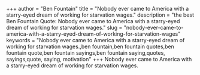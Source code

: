+++
author = "Ben Fountain"
title = "Nobody ever came to America with a starry-eyed dream of working for starvation wages."
description = "the best Ben Fountain Quote: Nobody ever came to America with a starry-eyed dream of working for starvation wages."
slug = "nobody-ever-came-to-america-with-a-starry-eyed-dream-of-working-for-starvation-wages"
keywords = "Nobody ever came to America with a starry-eyed dream of working for starvation wages.,ben fountain,ben fountain quotes,ben fountain quote,ben fountain sayings,ben fountain saying,quotes, sayings,quote, saying, motivation"
+++
Nobody ever came to America with a starry-eyed dream of working for starvation wages.
